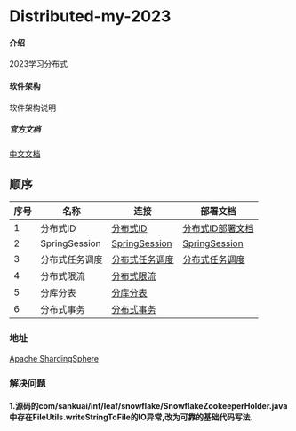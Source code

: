 # Distributed-my-2023

#### 介绍
2023学习分布式

#### 软件架构
软件架构说明


##### 官方文档

[中文文档](https://github.com/Meituan-Dianping/Leaf/blob/feature/spring-boot-starter/README_CN.md)



## 顺序


| 序号 | 名称            | 连接                                     | 部署文档                                              |
|----|---------------|----------------------------------------|---------------------------------------------------|
| 1  | 分布式ID         | [分布式ID](./distributed-id-master)        | [分布式ID部署文档](./distributed-id-master/ID_README.md) |
| 2  | SpringSession | [SpringSession](./distributed-session)      | [SpringSession](./distributed-session/SESSION_README.md)                                              |
| 3  | 分布式任务调度          | [分布式任务调度](./distributed-job)   |  [分布式任务调度](./distributed-job/JOB_README.md)|
| 4  | 分布式限流         | [分布式限流](./distributed-limiter)         ||
| 5  | 分库分表          | [分库分表](./distributed-sharding)         ||
| 6  | 分布式事务         | [分布式事务](./distributed-seata)           ||

### 地址

[Apache ShardingSphere](https://shardingsphere.apache.org/)


### 解决问题

#### 1.源码的com/sankuai/inf/leaf/snowflake/SnowflakeZookeeperHolder.java中存在FileUtils.writeStringToFile的IO异常,改为可靠的基础代码写法.
